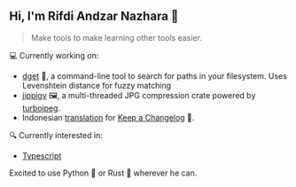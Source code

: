 ## Hi, I'm Rifdi Andzar Nazhara 👋

> Make tools to make learning other tools easier.

💻 Currently working on:  
- [dget](https://github.com/rfdzan/dget) 🧰, a command-line tool to search for paths in your filesystem. Uses Levenshtein distance for fuzzy matching
- [jippigy](https://github.com/rfdzan/jippigy) 🖼️, a multi-threaded JPG compression crate powered by [turbojpeg](https://github.com/honzasp/rust-turbojpeg).
- Indonesian [translation](https://github.com/olivierlacan/keep-a-changelog/pull/609) for [Keep a Changelog](https://keepachangelog.com/en/1.1.0/) 📝.

🔍 Currently interested in:
- [Typescript](https://github.com/microsoft/TypeScript)

Excited to use Python 🐍 or Rust 🦀 wherever he can.

